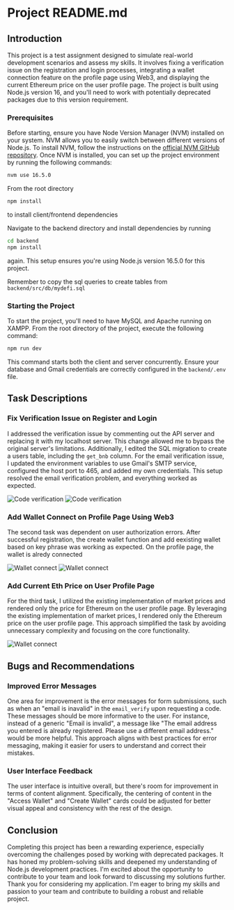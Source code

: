 # Project README.md

## Introduction

This project is a test assignment designed to simulate real-world development scenarios and assess my skills. It involves fixing a verification issue on the registration and login processes, integrating a wallet connection feature on the profile page using Web3, and displaying the current Ethereum price on the user profile page. The project is built using Node.js version 16, and you'll need to work with potentially deprecated packages due to this version requirement.

### Prerequisites

Before starting, ensure you have Node Version Manager (NVM) installed on your system. NVM allows you to easily switch between different versions of Node.js. To install NVM, follow the instructions on the [official NVM GitHub repository](https://github.com/nvm-sh/nvm). Once NVM is installed, you can set up the project environment by running the following commands:

```bash
nvm use 16.5.0
```

From the root directory

```bash
npm install
```
to install client/frontend dependencies

Navigate to the backend directory and install dependencies by running

``` bash
cd backend
npm install
```
again. This setup ensures you're using Node.js version 16.5.0 for this project.

Remember to copy the sql queries to create tables from ```backend/src/db/mydefi.sql```

### Starting the Project

To start the project, you'll need to have MySQL and Apache running on XAMPP.
From the root directory of the project, execute the following command:

```bash 
npm run dev
```
This command starts both the client and server concurrently.
Ensure your database and Gmail credentials are correctly configured in the `backend/.env` file.

## Task Descriptions

### Fix Verification Issue on Register and Login

I addressed the verification issue by commenting out the API server and replacing it with my localhost server. This change allowed me to bypass the original server's limitations. Additionally, I edited the SQL migration to create a users table, including the `get_bnb` column. For the email verification issue, I updated the environment variables to use Gmail's SMTP service, configured the host port to 465, and added my own credentials. This setup resolved the email verification problem, and everything worked as expected.

![Code verification](https://i.ibb.co/0XsrBNf/Screenshot-from-2024-05-13-13-48-15.png)
![Code verification](https://i.ibb.co/Ldb0pzy/Screenshot-from-2024-05-13-13-50-43.png)

### Add Wallet Connect on Profile Page Using Web3

The second task was dependent on user authorization errors. After successful registration, the create wallet function and add eexisting wallet based on key phrase was working as expected. On the profile page, the wallet is alredy connected

![Wallet connect](https://i.ibb.co/P5s1HYr/Screenshot-from-2024-05-13-13-53-32.png)
![Wallet connect](https://i.ibb.co/XjgNxBN/Screenshot-from-2024-05-13-13-53-59.png)

### Add Current Eth Price on User Profile Page

For the third task, I utilized the existing implementation of market prices and rendered only the price for Ethereum on the user profile page. By leveraging the existing implementation of market prices, I rendered only the Ethereum price on the user profile page. This approach simplified the task by avoiding unnecessary complexity and focusing on the core functionality.

![Wallet connect](https://i.ibb.co/Sf6pM9Y/Screenshot-from-2024-05-13-13-54-22.png)

## Bugs and Recommendations

### Improved Error Messages

One area for improvement is the error messages for form submissions, such as when an "email is inavalid" in the `email_verify` upon requesting a code. These messages should be more informative to the user. For instance, instead of a generic "Email is invalid", a message like "The email address you entered is already registered. Please use a different email address." would be more helpful. This approach aligns with best practices for error messaging, making it easier for users to understand and correct their mistakes.

### User Interface Feedback

The user interface is intuitive overall, but there's room for improvement in terms of content alignment. Specifically, the centering of content in the "Access Wallet" and "Create Wallet" cards could be adjusted for better visual appeal and consistency with the rest of the design.

## Conclusion

Completing this project has been a rewarding experience, especially overcoming the challenges posed by working with deprecated packages. It has honed my problem-solving skills and deepened my understanding of Node.js development practices. I'm excited about the opportunity to contribute to your team and look forward to discussing my solutions further.
Thank you for considering my application. I'm eager to bring my skills and passion to your team and contribute to building a robust and reliable project.
